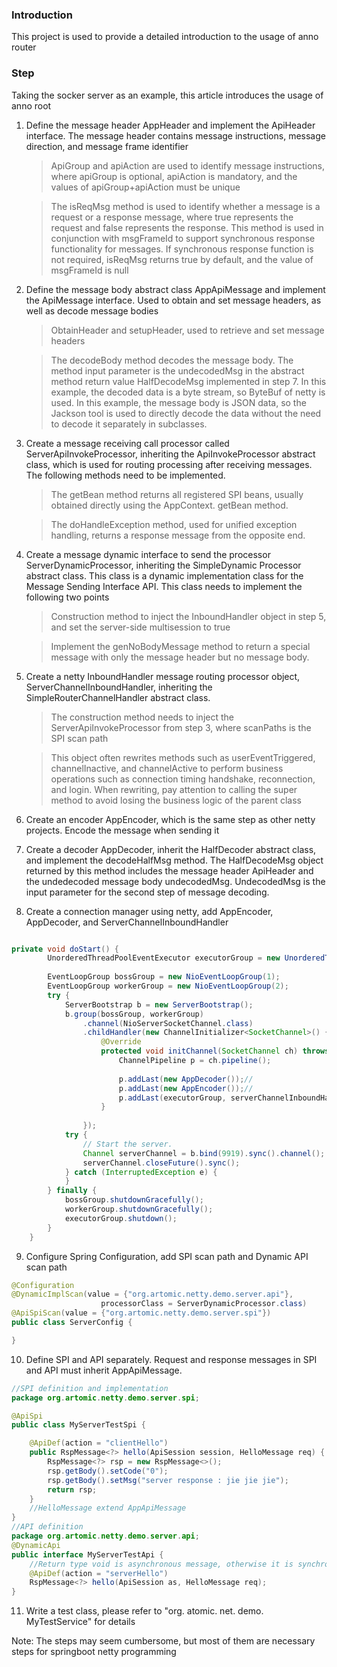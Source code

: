 ### Introduction
This project is used to provide a detailed introduction to the usage of anno router

### Step
Taking the socker server as an example, this article introduces the usage of anno root
1. Define the message header AppHeader and implement the ApiHeader interface. The message header contains message instructions, message direction, and message frame identifier
   > ApiGroup and apiAction are used to identify message instructions, where apiGroup is optional, apiAction is mandatory, and the values of apiGroup+apiAction must be unique

   > The isReqMsg method is used to identify whether a message is a request or a response message, where true represents the request and false represents the response. This method is used in conjunction with msgFrameId to support synchronous response functionality for messages. If synchronous response function is not required, isReqMsg returns true by default, and the value of msgFrameId is null

2. Define the message body abstract class AppApiMessage and implement the ApiMessage interface. Used to obtain and set message headers, as well as decode message bodies
   > ObtainHeader and setupHeader, used to retrieve and set message headers

   > The decodeBody method decodes the message body. The method input parameter is the undecodedMsg in the abstract method return value HalfDecodeMsg implemented in step 7. In this example, the decoded data is a byte stream, so ByteBuf of netty is used. In this example, the message body is JSON data, so the Jackson tool is used to directly decode the data without the need to decode it separately in subclasses.

3. Create a message receiving call processor called ServerApiInvokeProcessor, inheriting the ApiInvokeProcessor abstract class, which is used for routing processing after receiving messages. The following methods need to be implemented.
   > The getBean method returns all registered SPI beans, usually obtained directly using the AppContext. getBean method.

   > The doHandleException method, used for unified exception handling, returns a response message from the opposite end.
   
4. Create a message dynamic interface to send the processor ServerDynamicProcessor, inheriting the SimpleDynamic Processor abstract class. This class is a dynamic implementation class for the Message Sending Interface API. This class needs to implement the following two points
   > Construction method to inject the InboundHandler object in step 5, and set the server-side multisession to true

   > Implement the genNoBodyMessage method to return a special message with only the message header but no message body.
   
5. Create a netty InboundHandler message routing processor object, ServerChannelInboundHandler, inheriting the SimpleRouterChannelHandler abstract class.
   > The construction method needs to inject the ServerApiInvokeProcessor from step 3, where scanPaths is the SPI scan path

   > This object often rewrites methods such as userEventTriggered, channelInactive, and channelActive to perform business operations such as connection timing handshake, reconnection, and login. When rewriting, pay attention to calling the super method to avoid losing the business logic of the parent class
6. Create an encoder AppEncoder, which is the same step as other netty projects. Encode the message when sending it
7. Create a decoder AppDecoder, inherit the HalfDecoder abstract class, and implement the decodeHalfMsg method. The HalfDecodeMsg object returned by this method includes the message header ApiHeader and the undedecoded message body undecodedMsg. UndecodedMsg is the input parameter for the second step of message decoding.
8. Create a connection manager using netty, add AppEncoder, AppDecoder, and ServerChannelInboundHandler
```java

private void doStart() {
        UnorderedThreadPoolEventExecutor executorGroup = new UnorderedThreadPoolEventExecutor(5);
        
        EventLoopGroup bossGroup = new NioEventLoopGroup(1);
        EventLoopGroup workerGroup = new NioEventLoopGroup(2);
        try {
            ServerBootstrap b = new ServerBootstrap();
            b.group(bossGroup, workerGroup)
                .channel(NioServerSocketChannel.class)
                .childHandler(new ChannelInitializer<SocketChannel>() {
                    @Override
                    protected void initChannel(SocketChannel ch) throws Exception {
                        ChannelPipeline p = ch.pipeline();
                        
                        p.addLast(new AppDecoder());//
                        p.addLast(new AppEncoder());//
                        p.addLast(executorGroup, serverChannelInboundHandler);//
                    }
                    
                });
            try {
                // Start the server.
                Channel serverChannel = b.bind(9919).sync().channel();
                serverChannel.closeFuture().sync();
            } catch (InterruptedException e) {
            }
        } finally {
            bossGroup.shutdownGracefully();
            workerGroup.shutdownGracefully();
            executorGroup.shutdown();
        }
    }
```
9.  Configure Spring Configuration, add SPI scan path and Dynamic API scan path
```java
@Configuration
@DynamicImplScan(value = {"org.artomic.netty.demo.server.api"}, 
                    processorClass = ServerDynamicProcessor.class)
@ApiSpiScan(value = {"org.artomic.netty.demo.server.spi"})
public class ServerConfig {

}

```
10. Define SPI and API separately. Request and response messages in SPI and API must inherit AppApiMessage.
```java
//SPI definition and implementation
package org.artomic.netty.demo.server.spi;

@ApiSpi
public class MyServerTestSpi {

    @ApiDef(action = "clientHello")
    public RspMessage<?> hello(ApiSession session, HelloMessage req) {
        RspMessage<?> rsp = new RspMessage<>();
        rsp.getBody().setCode("0");
        rsp.getBody().setMsg("server response : jie jie jie");
        return rsp;
    }
    //HelloMessage extend AppApiMessage 
}
//API definition
package org.artomic.netty.demo.server.api;
@DynamicApi
public interface MyServerTestApi {
    //Return type void is asynchronous message, otherwise it is synchronous message
    @ApiDef(action = "serverHello")
    RspMessage<?> hello(ApiSession as, HelloMessage req);
}

```
11. Write a test class, please refer to "org. atomic. net. demo. MyTestService" for details



Note: The steps may seem cumbersome, but most of them are necessary steps for springboot netty programming